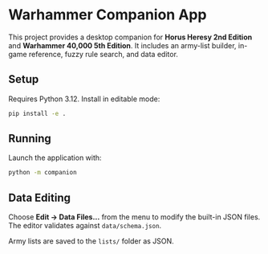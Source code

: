 # Warhammer Companion App

This project provides a desktop companion for **Horus Heresy 2nd Edition** and **Warhammer 40,000 5th Edition**. It includes an army-list builder, in-game reference, fuzzy rule search, and data editor.

## Setup

Requires Python 3.12. Install in editable mode:

```bash
pip install -e .
```

## Running

Launch the application with:

```bash
python -m companion
```

## Data Editing

Choose **Edit → Data Files…** from the menu to modify the built-in JSON files. The editor validates against `data/schema.json`.

Army lists are saved to the `lists/` folder as JSON.
